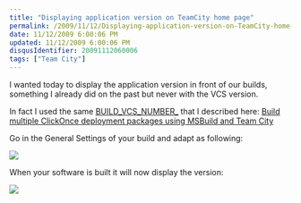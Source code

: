 ```yaml
---
title: "Displaying application version on TeamCity home page"
permalink: /2009/11/12/Displaying-application-version-on-TeamCity-home-page/
date: 11/12/2009 6:00:06 PM
updated: 11/12/2009 6:00:06 PM
disqusIdentifier: 20091112060006
tags: ["Team City"]
---
```

I wanted today to display the application version in front of our builds, something I already did on the past but never with the VCS version.

In fact I used the same [BUILD_VCS_NUMBER_<simplified VCS root name>](http://www.jetbrains.net/confluence/display/TCD4/Predefined+Properties) that I described here: [Build multiple ClickOnce deployment packages using MSBuild and Team City](http://weblogs.asp.net/lkempe/archive/2009/11/03/build-multiple-clickonce-deployment-packages-using-msbuild-and-team-city.aspx)
<!-- more -->

Go in the General Settings of your build and adapt as following:

![](/images/2009/Displaying-application-version-on-TeamCity-home-page-1.png)

When your software is built it will now display the version:

![](/images/2009/Displaying-application-version-on-TeamCity-home-page-2.png)